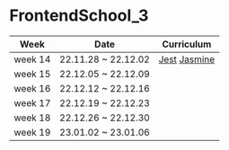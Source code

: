 # FrontendSchool_3

| Week    |Date                |Curriculum                                                                   | 
|---------|--------------------|-----------------------------------------------------------------------------|
| week 14 | 22.11.28 ~ 22.12.02| [Jest](https://github.com/loafcheck/FrontendSchool_3/tree/main/TDD_Jest) [Jasmine](https://github.com/loafcheck/FrontendSchool_3/tree/main/Jasmine)              | in progress | - [x] ok?
| week 15 | 22.12.05 ~ 22.12.09|  |
| week 16 | 22.12.12 ~ 22.12.16|  | 
| week 17 | 22.12.19 ~ 22.12.23|  | 
| week 18 | 22.12.26 ~ 22.12.30|  | 
| week 19 | 23.01.02 ~ 23.01.06|  | 
